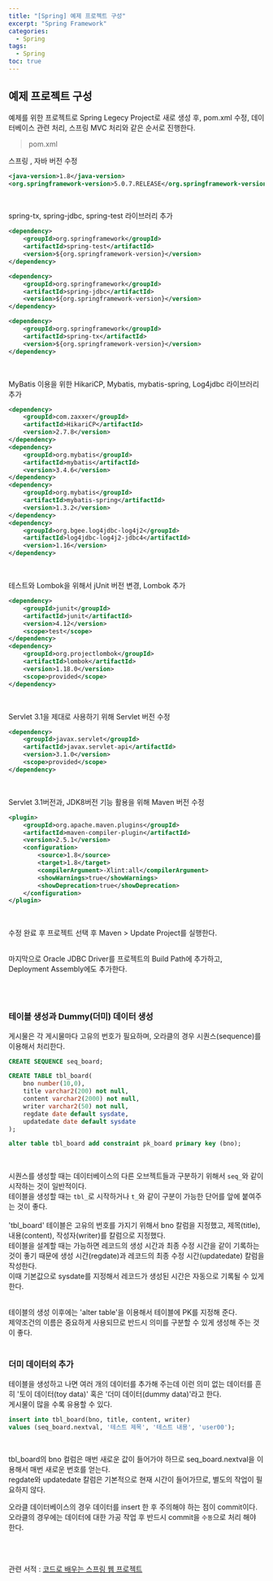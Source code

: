 ```yaml
---
title: "[Spring] 예제 프로젝트 구성"
excerpt: "Spring Framework"
categories: 
  - Spring
tags: 
  - Spring
toc: true
---
```



## 예제 프로젝트 구성


예제를 위한 프로젝트로 Spring Legecy Project로 새로 생성 후, pom.xml 수정, 데이터베이스 관련 처리, 스프링  MVC 처리와 같은 순서로 진행한다.<br>

> pom.xml

스프링 , 자바 버전 수정

```xml
<java-version>1.8</java-version>
<org.springframework-version>5.0.7.RELEASE</org.springframework-version>
```

<br>

spring-tx, spring-jdbc, spring-test 라이브러리 추가

```xml
<dependency>
    <groupId>org.springframework</groupId>
    <artifactId>spring-test</artifactId>
    <version>${org.springframework-version}</version>
</dependency>

<dependency>
    <groupId>org.springframework</groupId>
    <artifactId>spring-jdbc</artifactId>
    <version>${org.springframework-version}</version>
</dependency>

<dependency>
    <groupId>org.springframework</groupId>
    <artifactId>spring-tx</artifactId>
    <version>${org.springframework-version}</version>
</dependency>
```

<br>

MyBatis 이용을 위한 HikariCP, Mybatis, mybatis-spring, Log4jdbc 라이브러리 추가

```xml
<dependency>
    <groupId>com.zaxxer</groupId>
    <artifactId>HikariCP</artifactId>
    <version>2.7.8</version>
</dependency>
<dependency>
    <groupId>org.mybatis</groupId>
    <artifactId>mybatis</artifactId>
    <version>3.4.6</version>
</dependency>
<dependency>
    <groupId>org.mybatis</groupId>
    <artifactId>mybatis-spring</artifactId>
    <version>1.3.2</version>
</dependency>
<dependency>
    <groupId>org.bgee.log4jdbc-log4j2</groupId>
    <artifactId>log4jdbc-log4j2-jdbc4</artifactId>
    <version>1.16</version>
</dependency>
```
<br>

테스트와 Lombok을 위해서 jUnit 버전 변경, Lombok 추가

```xml
<dependency>
    <groupId>junit</groupId>
    <artifactId>junit</artifactId>
    <version>4.12</version>
    <scope>test</scope>
</dependency>   
<dependency>
    <groupId>org.projectlombok</groupId>
    <artifactId>lombok</artifactId>
    <version>1.18.0</version>
    <scope>provided</scope>
</dependency>
```
<br>

Servlet 3.1을 제대로 사용하기 위해 Servlet 버전 수정

```xml
<dependency>
    <groupId>javax.servlet</groupId>
    <artifactId>javax.servlet-api</artifactId>
    <version>3.1.0</version>
    <scope>provided</scope>
</dependency>
```
<br>

Servlet 3.1버전과, JDK8버전 기능 활용을 위해 Maven 버전 수정

```xml
<plugin>
    <groupId>org.apache.maven.plugins</groupId>
    <artifactId>maven-compiler-plugin</artifactId>
    <version>2.5.1</version>
    <configuration>
        <source>1.8</source>
        <target>1.8</target>
        <compilerArgument>-Xlint:all</compilerArgument>
        <showWarnings>true</showWarnings>
        <showDeprecation>true</showDeprecation>
    </configuration>
</plugin>
```

<br>

수정 완료 후 프로젝트 선택 후 Maven > Update Project를 실행한다.<br>
<br>

마지막으로 Oracle JDBC Driver를 프로젝트의 Build Path에 추가하고, Deployment Assembly에도 추가한다.<br>


<br><br>


### 테이블 생성과 Dummy(더미) 데이터 생성

게시물은 각 게시물마다 고유의 번호가 필요하며, 오라클의 경우 시퀀스(sequence)를 이용해서 처리한다.<br>

```sql
CREATE SEQUENCE seq_board;

CREATE TABLE tbl_board(
    bno number(10,0),
    title varchar2(200) not null,
    content varchar2(2000) not null,
    writer varchar2(50) not null,
    regdate date default sysdate,
    updatedate date default sysdate
);

alter table tbl_board add constraint pk_board primary key (bno);
```

<br>

시퀀스를 생성할 때는 데이터베이스의 다른 오브젝트들과 구분하기 위해서 `seq_`와 같이 시작하는 것이 일반적이다.<br>
테이블을 생성할 때는 `tbl_`로 시작하거나 `t_`와 같이 구분이 가능한 단어를 앞에 붙여주는 것이 좋다.<br>
<br>
'tbl_board' 테이블은 고유의 번호를 가지기 위해서 bno 칼럼을 지정했고, 제목(title), 내용(content), 작성자(writer)를 칼럼으로 지정했다.<br>
테이블을 설계할 때는 가능하면 레코드의 생성 시간과 최종 수정 시간을 같이 기록하는 것이 좋기 때문에 생성 시간(regdate)과 레코드의 최종 수정 시간(updatedate) 칼럼을 작성한다.<br>
이때 기본값으로 sysdate를 지정해서 레코드가 생성된 시간은 자동으로 기록될 수 있게 한다.<br><br>

테이블의 생성 이후에는 'alter table'을 이용해서 테이블에 PK를 지정해 준다.<br>
제약조건의 이름은 중요하게 사용되므로 반드시 의미를 구분할 수 있게 생성해 주는 것이 좋다.<br>
<br>

### 더미 데이터의 추가

테이블을 생성하고 나면 여러 개의 데이터를 추가해 주는데 이런 의미 없는 데이터를 흔히 '토이 데이터(toy data)' 혹은 '더미 데이터(dummy data)'라고 한다.<br>
게시물이 많을 수록 유용할 수 있다.<br>

```sql
insert into tbl_board(bno, title, content, writer)
values (seq_board.nextval, '테스트 제목', '테스트 내용', 'user00');
```

<br>

tbl_board의 bno 컬럼은 매번 새로운 값이 들어가야 하므로 seq_board.nextval을 이용해서 매번 새로운 번호를 얻는다.<br>
regdate와 updatedate 칼럼은 기본적으로 현재 시간이 들어가므로, 별도의 작업이 필요하지 않다.<br>

오라클 데이터베이스의 경우 데이터를 insert 한 후 주의해야 하는 점이 commit이다. 오라클의 경우에는 데이터에 대한 가공 작업 후 반드시 commit을 `수동`으로 처리 해야 한다.<br>




<br><br>

관련 서적 : [코드로 배우는 스프링 웹 프로젝트](https://cafe.naver.com/gugucoding)
<br><br>
